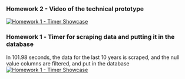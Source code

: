 ### Homework 2 - Video of the technical prototype
[![Homework 1 - Timer Showcase](https://i.vimeocdn.com/video/1948207510-914f6cb5afda9a2ecd308e191ac9eec951fdcd7b8b7c90e0f893dc5938535dbe-d?f=webp)]([https://vimeo.com/manage/videos/1028123077](https://vimeo.com/1035817627?share=copy#t=0))

### Homework 1 - Тimer for scraping data and putting it in the database
In 101.98 seconds, the data for the last 10 years is scraped, and the null value columns are filtered, and put in the database
[![Homework 1 - Timer Showcase](https://i.vimeocdn.com/video/1948207510-914f6cb5afda9a2ecd308e191ac9eec951fdcd7b8b7c90e0f893dc5938535dbe-d?f=webp)](https://vimeo.com/manage/videos/1028123077)
